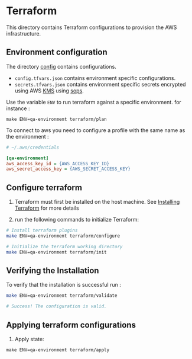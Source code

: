 # Terraform

This directory contains Terraform configurations to provision the AWS infrastructure.

## Environment configuration
The directory [config](config) contains configurations.

- `config.tfvars.json` contains environment specific configurations.
- `secrets.tfvars.json` contains environment specific secrets encrypted using AWS [KMS](https://aws.amazon.com/kms/) using [sops](https://github.com/mozilla/sops).

Use the variable `ENV` to run terraform against a specific environment. for instance :
```
make ENV=qa-environment terraform/plan
```

To connect to aws you need to configure a profile with the same name as the environment  :

```ini
# ~/.aws/credentials

[qa-environment]
aws_access_key_id = {AWS_ACCESS_KEY_ID}
aws_secret_access_key = {AWS_SECRET_ACCESS_KEY}
```

## Configure terraform
1. Terraform must first be installed on the host machine.
See [Installing Terraform](https://learn.hashicorp.com/terraform/getting-started/install.html) for more details


2. run the following commands to initialize Terraform:
```bash
# Install terraform plugins
make ENV=qa-environment terraform/configure

# Initialize the terraform working directory
make ENV=qa-environment terraform/init
```

## Verifying the Installation
To verify that the installation is successful run :
```bash
make ENV=qa-environment terraform/validate

# Success! The configuration is valid.
```

## Applying terraform configurations
1. Apply state:

```
make ENV=qa-environment terraform/apply
```
